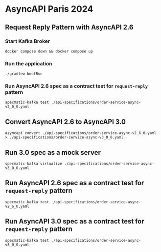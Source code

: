 # AsyncAPI Paris 2024

## Request Reply Pattern with AsyncAPI 2.6

### Start Kafka Broker
```shell
docker compose down && docker compose up
```

### Run the application
```shell
./gradlew bootRun 
```

### Run AsyncAPI 2.6 spec as a contract test for `request-reply` pattern
```shell
specmatic-kafka test ./api-specifications/order-service-async-v2_6_0.yaml
```

## Convert AsyncAPI 2.6 to AsyncAPI 3.0

```shell
asyncapi convert ./api-specifications/order-service-async-v2_6_0.yaml > ./api-specifications/order-service-async-v3_0_0.yaml
```

## Run 3.0 spec as a mock server
```shell
specmatic-kafka virtualize ./api-specifications/order-service-async-v3_0_0.yaml
```

## Run AsyncAPI 2.6 spec as a contract test for `request-reply` pattern
```shell
specmatic-kafka test ./api-specifications/order-service-async-v2_6_0.yaml
```

## Run AsyncAPI 3.0 spec as a contract test for `request-reply` pattern
```shell
specmatic-kafka test ./api-specifications/order-service-async-v3_0_0.yaml
```
